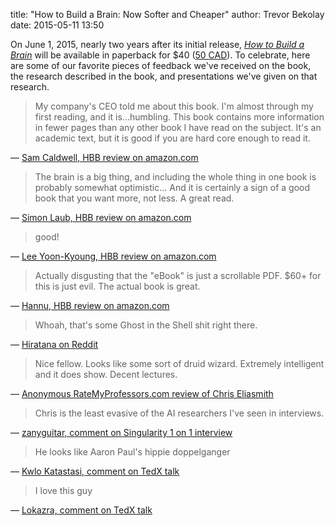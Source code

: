 title: "How to Build a Brain: Now Softer and Cheaper"
author: Trevor Bekolay
date: 2015-05-11 13:50

On June 1, 2015, nearly two years after its initial release,
[*How to Build a Brain*](http://www.amazon.com/How-Build-Brain-Architecture-Architectures/dp/0190262125/ref=mt_paperback?_encoding=UTF8&me=)
will be available in paperback for $40 ([50 CAD](http://www.amazon.ca/How-Build-Brain-Architecture-Biological/dp/0190262125/ref=tmm_pap_swatch_0?_encoding=UTF8&sr=8-1&qid=1431367751)).
To celebrate, here are some of our favorite pieces of feedback
we've received on the book, the research described in the book,
and presentations we've given on that research.

> My company's CEO told me about this book. I'm almost through my
> first reading, and it is...humbling. This book contains more
> information in fewer pages than any other book I have read on the
> subject. It's an academic text, but it is good if you are hard core
> enough to read it.

— [Sam Caldwell, HBB review on amazon.com](http://www.amazon.com/gp/customer-reviews/RZZCBUQGI21KG/ref=cm_cr_pr_rvw_ttl?ie=UTF8&ASIN=0190262125)

> The brain is a big thing, and including the whole thing in one book
> is probably somewhat optimistic... And it is certainly a sign of a
> good book that you want more, not less. A great read.

— [Simon Laub, HBB review on amazon.com](http://www.amazon.com/gp/customer-reviews/R1ZDWOCRUCOKGP/ref=cm_cr_pr_rvw_ttl?ie=UTF8&ASIN=0190262125)

> good!

— [Lee Yoon-Kyoung, HBB review on amazon.com](http://www.amazon.com/gp/customer-reviews/RE9YYTWR5UU10/ref=cm_cr_pr_rvw_ttl?ie=UTF8&ASIN=0190262125)

> Actually disgusting that the "eBook" is just a scrollable PDF. $60+
> for this is just evil. The actual book is great.

— [Hannu, HBB review on amazon.com](http://www.amazon.com/gp/customer-reviews/RYSBMN038H5XP/ref=cm_cr_pr_rvw_ttl?ie=UTF8&ASIN=0190262125)

> Whoah, that's some Ghost in the Shell shit right there.

— [Hiratana on Reddit](http://www.reddit.com/r/science/comments/141q17/scientists_successfully_create_virtual_brain/c79bv2h)

> Nice fellow. Looks like some sort of druid wizard. Extremely
> intelligent and it does show. Decent lectures.

— [Anonymous RateMyProfessors.com review of Chris Eliasmith](http://www.ratemyprofessors.com/ShowRatings.jsp?tid=13880)

> Chris is the least evasive of the AI researchers I've seen in interviews.

— [zanyguitar, comment on Singularity 1 on 1 interview](https://www.youtube.com/watch?v=ZjDp8EnfDvo&lc=3mytWeYGP-Kdf4f8ZA4u-AWRZ7IAZTglTi92odCYECc)

> He looks like Aaron Paul's hippie doppelganger

— [Kwlo Katastasi, comment on TedX talk](https://www.youtube.com/watch?v=g2HHJfovb5E&lc=z13mtnibwrrxvroaq04cftxrwzergf3agmg0k)

> I love this guy

— [Lokazra, comment on TedX talk](https://www.youtube.com/watch?v=g2HHJfovb5E&lc=dvuB6fUzPQrwaHvPKHol3OwwMEE8L3CK3yg3xfII8UY)
